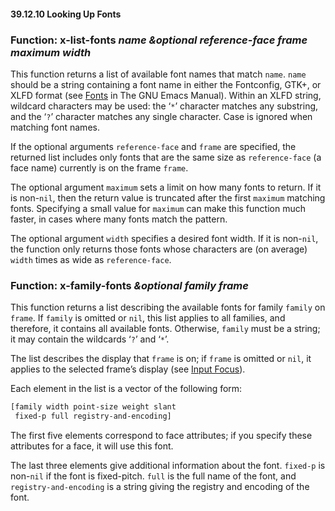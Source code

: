 

#### 39.12.10 Looking Up Fonts

### Function: **x-list-fonts** *name \&optional reference-face frame maximum width*

This function returns a list of available font names that match `name`. `name` should be a string containing a font name in either the Fontconfig, GTK+, or XLFD format (see [Fonts](https://www.gnu.org/software/emacs/manual/html_node/emacs/Fonts.html#Fonts) in The GNU Emacs Manual). Within an XLFD string, wildcard characters may be used: the ‘`*`’ character matches any substring, and the ‘`?`’ character matches any single character. Case is ignored when matching font names.

If the optional arguments `reference-face` and `frame` are specified, the returned list includes only fonts that are the same size as `reference-face` (a face name) currently is on the frame `frame`.

The optional argument `maximum` sets a limit on how many fonts to return. If it is non-`nil`, then the return value is truncated after the first `maximum` matching fonts. Specifying a small value for `maximum` can make this function much faster, in cases where many fonts match the pattern.

The optional argument `width` specifies a desired font width. If it is non-`nil`, the function only returns those fonts whose characters are (on average) `width` times as wide as `reference-face`.

### Function: **x-family-fonts** *\&optional family frame*

This function returns a list describing the available fonts for family `family` on `frame`. If `family` is omitted or `nil`, this list applies to all families, and therefore, it contains all available fonts. Otherwise, `family` must be a string; it may contain the wildcards ‘`?`’ and ‘`*`’.

The list describes the display that `frame` is on; if `frame` is omitted or `nil`, it applies to the selected frame’s display (see [Input Focus](Input-Focus.html)).

Each element in the list is a vector of the following form:

```lisp
[family width point-size weight slant
 fixed-p full registry-and-encoding]
```

The first five elements correspond to face attributes; if you specify these attributes for a face, it will use this font.

The last three elements give additional information about the font. `fixed-p` is non-`nil` if the font is fixed-pitch. `full` is the full name of the font, and `registry-and-encoding` is a string giving the registry and encoding of the font.
